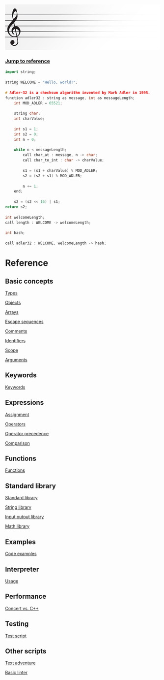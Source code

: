 ![Concert Header Image](https://raw.githubusercontent.com/puckowski/concert7/master/Concert_Header.png)

### [Jump to reference](#referenceStart)

```cpp
import string;

string WELCOME = "Hello, world!";

# Adler-32 is a checksum algorithm invented by Mark Adler in 1995.
function adler32 : string as message, int as messageLength;
    int MOD_ADLER = 65521;

    string char;
    int charValue;
  
    int s1 = 1;
    int s2 = 0;
    int n = 0;
  
    while n < messageLength;
        call char_at : message, n -> char;
        call char_to_int : char -> charValue;
    
        s1 = (s1 + charValue) % MOD_ADLER;
        s2 = (s2 + s1) % MOD_ADLER;
    
        n += 1;
    end;
  
    s2 = (s2 << 16) | s1;
return s2;

int welcomeLength;
call length : WELCOME -> welcomeLength;

int hash;

call adler32 : WELCOME, welcomeLength -> hash;
```

# <a id="referenceStart"></a>Reference

## Basic concepts

[Types](basic_concepts/types.md)

[Objects](basic_concepts/objects.md)

[Arrays](basic_concepts/arrays.md)

[Escape sequences](basic_concepts/escape_sequences.md)

[Comments](basic_concepts/comments.md)

[Identifiers](basic_concepts/identifiers.md)

[Scope](basic_concepts/scope.md)

[Arguments](basic_concepts/arguments.md)

## Keywords

[Keywords](keywords.md)

## Expressions

[Assignment](expressions/assignment.md)

[Operators](expressions/operators.md)

[Operator precedence](expressions/operator_precedence.md)

[Comparison](expressions/comparison.md)

## Functions

[Functions](functions.md)

## Standard library

[Standard library](standard_library/standard_library.md)

[String library](standard_library/string_library.md)

[Input output library](standard_library/io_library.md)

[Math library](standard_library/math_library.md)

## Examples

[Code examples](code_examples.md)

## Interpreter

[Usage](interpreter_usage.md)

## Performance

[Concert vs. C++](performance_cpp.md)

## Testing

[Test script](test_script.md)

## Other scripts

[Text adventure](other_scripts/text_adventure.md)

[Basic linter](other_scripts/basic_linter.md)